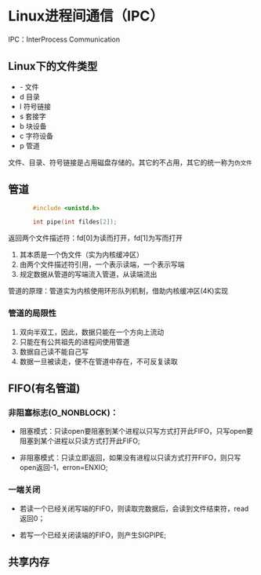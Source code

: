 # Linux进程间通信（IPC）

IPC：InterProcess Communication



## Linux下的文件类型

- \- 文件
- d 目录
- l 符号链接
- s 套接字
- b 块设备
- c 字符设备
- p 管道



文件、目录、符号链接是占用磁盘存储的。其它的不占用，其它的统一称为`伪文件`



## 管道

```c
       #include <unistd.h>

       int pipe(int fildes[2]);
```

返回两个文件描述符：fd[0]为读而打开，fd[1]为写而打开



1. 其本质是一个伪文件（实为内核缓冲区）
2. 由两个文件描述符引用，一个表示读端，一个表示写端
3. 规定数据从管道的写端流入管道，从读端流出

管道的原理：管道实为内核使用环形队列机制，借助内核缓冲区(4K)实现



### 管道的局限性

1. 双向半双工，因此，数据只能在一个方向上流动
2. 只能在有公共祖先的进程间使用管道
3. 数据自己读不能自己写
4. 数据一旦被读走，便不在管道中存在，不可反复读取



## FIFO(有名管道)



### 非阻塞标志(O_NONBLOCK)：

- 阻塞模式：只读open要阻塞到某个进程以只写方式打开此FIFO，只写open要阻塞到某个进程以只读方式打开此FIFO;

- 非阻塞模式：只读立即返回，如果没有进程以只读方式打开FIFO，则只写open返回-1，erron=ENXIO;



### 一端关闭

- 若读一个已经关闭写端的FIFO，则读取完数据后，会读到文件结束符，read返回0；

- 若写一个已经关闭读端的FIFO，则产生SIGPIPE;

## 共享内存



